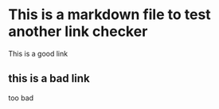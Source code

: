 # This is a markdown file to test another link checker

This is a good link

## this is a bad link

too bad
